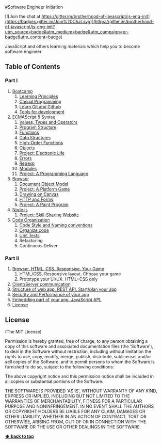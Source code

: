 #Software Engineer Initiation

[![Join the chat at https://gitter.im/brotherhood-of-javascript/js-eng-init](https://badges.gitter.im/Join%20Chat.svg)](https://gitter.im/brotherhood-of-javascript/js-eng-init?utm_source=badge&utm_medium=badge&utm_campaign=pr-badge&utm_content=badge)

JavaScript and others learning materials which help you to become software engineer.

## Table of Contents

### Part I

1. [Bootcamp](00-bootcamp/bootcamp.md) 
    1. [Learning Principles](00-bootcamp/learning-principles.md)
    1. [Casual Programming](00-bootcamp/casual-programming.md)
    1. [Learn Git and Github](00-bootcamp/learn-git-and-github.md)
    1. [Tools for development](00-bootcamp/tools-for-development.md)
1. [ECMAScript 5 Syntax](01-es5-syntax/es5-syntax.md)
    1. [Values, Types and Operators](01-es5-syntax/00-values-types-operators/values-types-operators.md)
    1. [Program Structure](01-es5-syntax/01-program-structure/program-structure.md)
    1. [Functions](01-es5-syntax/02-functions/functions.md)
    1. [Data Structures](01-es5-syntax/03-data-structures/data-structures.md)
    1. [High-Order Functions](01-es5-syntax/04-high-order-functions/high-order-functions.md)
    1. [Objects](01-es5-syntax/05-objects/objects.md)
    1. [Project: Electronic Life](01-es5-syntax/06-project-elife/project-elife.md)
    1. [Errors](01-es5-syntax/07-error/error.md)
    1. [Regexp](01-es5-syntax/08-regexp/regexp.md)
    1. [Modules](01-es5-syntax/09-modules/modules.md)
    1. [Project: A Programming Language](01-es5-syntax/10-project-egg/project-egg.md)
1. [Browser](browser)
    1. [Document Object Model](browser/dom.md)
    1. [Project: A Platform Game](browser/project-platform-game.md)
    1. [Drawing on Canvas](browser/drawing-on-canvas.md)
    1. [HTTP and Forms](browser/http-and-forms.md)
    1. [Project: A Paint Program](browser/project-paint-program.md)
1. [Node.js](nodejs)
    1. [Project: Skill-Sharing Website](dds)
1. [Code Organization](organize-code)
    1. [Code Style and Naming conventions](bootcamp/code-style.md)
    1. [Organize code](organize-code/modules.md)
    1. [Unit Tests](organize-code/unit-tests.md)
    1. Refactoring
    1. Continuous Deliver


### Part II

1.  [Browser. HTML. CSS. Responsive. Your Game](/week-4)
    1. HTML/CSS. Responsive layout. Choose your game
    1. Prototype your UI/UX. HTML+CSS only
1. [Client/Server communication](/week-5)
1. [ Structure of web app. REST API. Start/plan your app](/week-6)
1. [Security and Performance of your app](/week-7)
1. [Embedding part of your app. JavaScript API.](/week-8)
1. [License](#License)
 

## License

(The MIT License)

Permission is hereby granted, free of charge, to any person obtaining
a copy of this software and associated documentation files (the
'Software'), to deal in the Software without restriction, including
without limitation the rights to use, copy, modify, merge, publish,
distribute, sublicense, and/or sell copies of the Software, and to
permit persons to whom the Software is furnished to do so, subject to
the following conditions:

The above copyright notice and this permission notice shall be
included in all copies or substantial portions of the Software.

THE SOFTWARE IS PROVIDED 'AS IS', WITHOUT WARRANTY OF ANY KIND,
EXPRESS OR IMPLIED, INCLUDING BUT NOT LIMITED TO THE WARRANTIES OF
MERCHANTABILITY, FITNESS FOR A PARTICULAR PURPOSE AND NONINFRINGEMENT.
IN NO EVENT SHALL THE AUTHORS OR COPYRIGHT HOLDERS BE LIABLE FOR ANY
CLAIM, DAMAGES OR OTHER LIABILITY, WHETHER IN AN ACTION OF CONTRACT,
TORT OR OTHERWISE, ARISING FROM, OUT OF OR IN CONNECTION WITH THE
SOFTWARE OR THE USE OR OTHER DEALINGS IN THE SOFTWARE.

**[⬆ back to top](#table-of-contents)**
